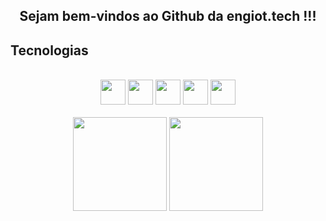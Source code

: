 <center><h2>Sejam bem-vindos ao Github da engiot.tech !!! </h2></center>

## Tecnologias

<div align="center">
<div style="display: inline_block"><br>
  <img src="https://cdn.jsdelivr.net/gh/devicons/devicon@latest/icons/arduino/arduino-original.svg" width="40px" />
  <img src="https://cdn.jsdelivr.net/gh/devicons/devicon@latest/icons/cplusplus/cplusplus-original.svg" width="40px" />
  <img src="https://cdn.jsdelivr.net/gh/devicons/devicon@latest/icons/raspberrypi/raspberrypi-original.svg" width="40px" />
  <img src="https://cdn.jsdelivr.net/gh/devicons/devicon@latest/icons/python/python-original.svg" width="40px"/>
  <img src="https://cdn.jsdelivr.net/gh/devicons/devicon@latest/icons/jupyter/jupyter-original-wordmark.svg" width="40px" />
</div>

<div align="center">
<div style="display: inline_block"><br>
  <img loading="lazy" height="150em" src="https://github-readme-stats.vercel.app/api?username=engiottech&show_icons=true&theme=dracula" />
  <img loading="lazy" height="150em" src="https://github-readme-stats.vercel.app/api/top-langs/?username=engiottech&layout=compact&theme=dracula" />
</div>

